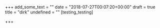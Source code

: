 +++
add_some_text = ""
date = "2018-07-27T00:07:20+00:00"
draft = true
title = "dirk"
undefined = ""
[testing_testing]

+++
